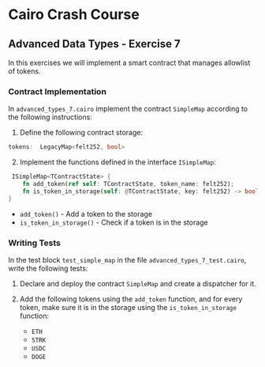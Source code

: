 # Cairo Crash Course

## Advanced Data Types - Exercise 7
In this exercises we will implement a smart contract that manages allowlist of tokens.

### Contract Implementation

In `advanced_types_7.cairo` implement the contract `SimpleMap` according to the following instructions:

1. Define the following contract storage:

```rust 
tokens:  LegacyMap<felt252, bool>
```

2. Implement the functions defined in the interface `ISimpleMap`:

```rust
 ISimpleMap<TContractState> {
    fn add_token(ref self: TContractState, token_name: felt252);
    fn is_token_in_storage(self: @TContractState, key: felt252) -> bool;
}
```

- `add_token()` - Add a token to the storage
- `is_token_in_storage()` - Check if a token is in the storage

### Writing Tests

In the test block `test_simple_map` in the file `advanced_types_7_test.cairo`, write the following tests:

1. Declare and deploy the contract `SimpleMap` and create a dispatcher for it.
1. Add the following tokens using the `add_token` function,
   and for every token, make sure it is in the storage using the `is_token_in_storage` function:

    - `ETH`
    - `STRK`
    - `USDC`
    - `DOGE`